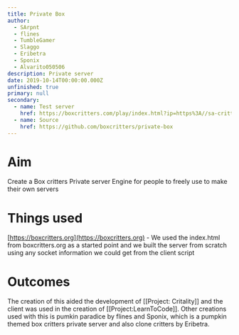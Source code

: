 ```yaml
---
title: Private Box
author:
  - SArpnt
  - flines
  - TumbleGamer
  - Slaggo
  - Eribetra
  - Sponix
  - Alvarito050506
description: Private server
date: 2019-10-14T00:00:00.000Z
unfinished: true
primary: null
secondary:
  - name: Test server
    href: https://boxcritters.com/play/index.html?ip=https%3A//sa-critters.herokuapp.com/
  - name: Source
    href: https://github.com/boxcritters/private-box
---
```

# Aim
Create a Box critters Private server Engine for people to freely use to make their own servers
# Things used
[https://boxcritters.org](https://boxcritters.org)  - We used the index.html from boxcritters.org as a started point and we built the server from scratch using any socket information we could get from the client script
# Outcomes
The creation of this aided the development of [[Project: Critality]]
and the client was used in the creation of [[Project:LearnToCode]].
Other creations used with this is pumkin paradice by flines and Sponix, which is a pumpkin themed box critters private server and also clone critters by Eribetra.
